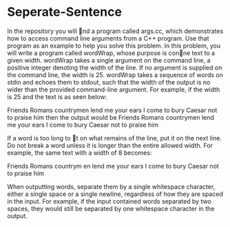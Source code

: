 # Seperate-Sentence
In the repository you will nd a program called args.cc, which demonstrates how to access
command line arguments from a C++ program. Use that program as an example to help you
solve this problem. In this problem, you will write a program called wordWrap, whose purpose
is conne text to a given width. wordWrap takes a single argument on the command line, a
positive integer denoting the width of the line. If no argument is supplied on the command
line, the width is 25. wordWrap takes a sequence of words on stdin and echoes them to stdout,
such that the width of the output is no wider than the provided command-line argument. For
example, if the width is 25 and the text is as seen below:

Friends Romans countrymen lend me your ears I come to bury Caesar not
to praise him
then the output would be
Friends Romans countrymen
lend me your ears I come
to bury Caesar not to
praise him

If a word is too long to t on what remains of the line, put it on the next line. Do not break
a word unless it is longer than the entire allowed width. For example, the same text with a
width of 8 becomes:

Friends
Romans
countrym
en lend
me your
ears I
come to
bury
Caesar
not to
praise
him

When outputting words, separate them by a single whitespace character, either a single space
or a single newline, regardless of how they are spaced in the input. For example, if the input
contained words separated by two spaces, they would still be separated by one whitespace
character in the output.
